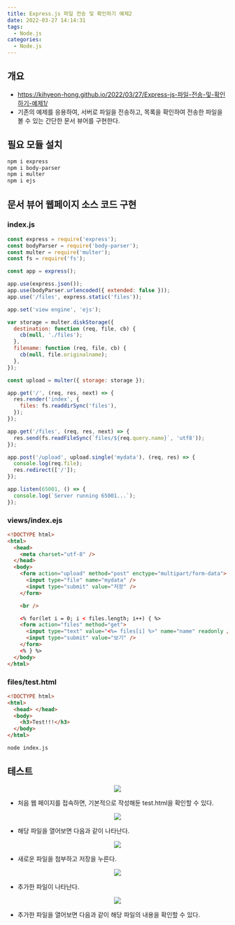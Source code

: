 ```yaml
---
title: Express.js 파일 전송 및 확인하기 예제2
date: 2022-03-27 14:14:31
tags:
  - Node.js
categories:
  - Node.js
---
```


## 개요

- https://kihyeon-hong.github.io/2022/03/27/Express-js-파일-전송-및-확인하기-예제1/
- 기존의 예제를 응용하여, 서버로 파일을 전송하고, 목록을 확인하여 전송한 파일을 볼 수 있는 간단한 문서 뷰어를 구현한다.

## 필요 모듈 설치

```bash
npm i express
npm i body-parser
npm i multer
npm i ejs
```

## 문서 뷰어 웹페이지 소스 코드 구현

### index.js

```javascript
const express = require('express');
const bodyParser = require('body-parser');
const multer = require('multer');
const fs = require('fs');

const app = express();

app.use(express.json());
app.use(bodyParser.urlencoded({ extended: false }));
app.use('/files', express.static('files'));

app.set('view engine', 'ejs');

var storage = multer.diskStorage({
  destination: function (req, file, cb) {
    cb(null, './files');
  },
  filename: function (req, file, cb) {
    cb(null, file.originalname);
  },
});

const upload = multer({ storage: storage });

app.get('/', (req, res, next) => {
  res.render('index', {
    files: fs.readdirSync('files'),
  });
});

app.get('/files', (req, res, next) => {
  res.send(fs.readFileSync(`files/${req.query.name}`, 'utf8'));
});

app.post('/upload', upload.single('mydata'), (req, res) => {
  console.log(req.file);
  res.redirect(['/']);
});

app.listen(65001, () => {
  console.log(`Server running 65001...`);
});
```

### views/index.ejs

```html
<!DOCTYPE html>
<html>
  <head>
    <meta charset="utf-8" />
  </head>
  <body>
    <form action="upload" method="post" enctype="multipart/form-data">
      <input type="file" name="mydata" />
      <input type="submit" value="저장" />
    </form>

    <br />

    <% for(let i = 0; i < files.length; i++) { %>
    <form action="files" method="get">
      <input type="text" value="<%= files[i] %>" name="name" readonly />
      <input type="submit" value="보기" />
    </form>
    <% } %>
  </body>
</html>
```

### files/test.html

```html
<!DOCTYPE html>
<html>
  <head> </head>
  <body>
    <h3>Test!!!</h3>
  </body>
</html>
```

```bash
node index.js
```

## 테스트

<p align="center"><img src="/images/Node_js/Express/Multer/FileViewer/FileViewer1.jpg"></p>

- 처음 웹 페이지를 접속하면, 기본적으로 작성해둔 test.html을 확인할 수 있다.

<p align="center"><img src="/images/Node_js/Express/Multer/FileViewer/FileViewer2.jpg"></p>

- 해당 파일을 열어보면 다음과 같이 나타난다.

<p align="center"><img src="/images/Node_js/Express/Multer/FileViewer/FileViewer3.jpg"></p>

- 새로운 파일을 첨부하고 저장을 누른다.

<p align="center"><img src="/images/Node_js/Express/Multer/FileViewer/FileViewer4.jpg"></p>

- 추가한 파일이 나타난다.

<p align="center"><img src="/images/Node_js/Express/Multer/FileViewer/FileViewer5.jpg"></p>

- 추가한 파일을 열어보면 다음과 같이 해당 파일의 내용을 확인할 수 있다.
